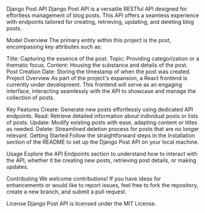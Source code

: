 Django Post API
Django Post API is a versatile RESTful API designed for effortless management of blog posts. This API offers a seamless experience with endpoints tailored for creating, retrieving, updating, and deleting blog posts.

Model Overview
The primary entity within this project is the post, encompassing key attributes such as:

Title: Capturing the essence of the post.
Topic: Providing categorization or a thematic focus.
Content: Housing the substance and details of the post.
Post Creation Date: Storing the timestamp of when the post was created.
Project Overview
As part of the project's expansion, a React frontend is currently under development. This frontend will serve as an engaging interface, interacting seamlessly with the API to showcase and manage the collection of posts.

Key Features
Create: Generate new posts effortlessly using dedicated API endpoints.
Read: Retrieve detailed information about individual posts or lists of posts.
Update: Modify existing posts with ease, adapting content or titles as needed.
Delete: Streamlined deletion process for posts that are no longer relevant.
Getting Started
Follow the straightforward steps in the Installation section of the README to set up the Django Post API on your local machine.

Usage
Explore the API Endpoints section to understand how to interact with the API, whether it be creating new posts, retrieving post details, or making updates.

Contributing
We welcome contributions! If you have ideas for enhancements or would like to report issues, feel free to fork the repository, create a new branch, and submit a pull request.

License
Django Post API is licensed under the MIT License.
